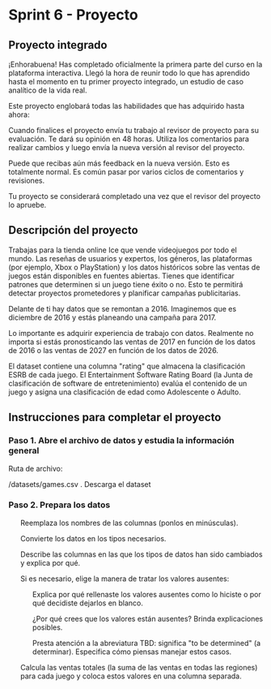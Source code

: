 <h1>Sprint 6 - Proyecto</h1>

<h2>Proyecto integrado</h2>
<p>¡Enhorabuena! Has completado oficialmente la primera parte del curso en la plataforma interactiva. Llegó la hora de reunir todo lo que has aprendido hasta el momento en tu primer proyecto integrado, un estudio de caso analítico de la vida real.</p>

<p>Este proyecto englobará todas las habilidades que has adquirido hasta ahora:</p>

<p>Cuando finalices el proyecto envía tu trabajo al revisor de proyecto para su evaluación. Te dará su opinión en 48 horas. Utiliza los comentarios para realizar cambios y luego envía la nueva versión al revisor del proyecto.</p>
<p>Puede que recibas aún más feedback en la nueva versión. Esto es totalmente normal. Es común pasar por varios ciclos de comentarios y revisiones.</p>
<p>Tu proyecto se considerará completado una vez que el revisor del proyecto lo apruebe.</p>

<h2>Descripción del proyecto</h2>
<p>Trabajas para la tienda online Ice que vende videojuegos por todo el mundo. Las reseñas de usuarios y expertos, los géneros, las plataformas (por ejemplo, Xbox o PlayStation) y los datos históricos sobre las ventas de juegos están disponibles en fuentes abiertas. Tienes que identificar patrones que determinen si un juego tiene éxito o no. Esto te permitirá detectar proyectos prometedores y planificar campañas publicitarias.</p>
<p>Delante de ti hay datos que se remontan a 2016. Imaginemos que es diciembre de 2016 y estás planeando una campaña para 2017.</p>
<p>Lo importante es adquirir experiencia de trabajo con datos. Realmente no importa si estás pronosticando las ventas de 2017 en función de los datos de 2016 o las ventas de 2027 en función de los datos de 2026.</p>

<p>El dataset contiene una columna "rating" que almacena la clasificación ESRB de cada juego. El Entertainment Software Rating Board (la Junta de clasificación de software de entretenimiento) evalúa el contenido de un juego y asigna una clasificación de edad como Adolescente o Adulto.</p>

<h2>Instrucciones para completar el proyecto</h2>

<h3>Paso 1. Abre el archivo de datos y estudia la información general</h3>
<p>Ruta de archivo:</p>
<p><italic>/datasets/games.csv </italic>. Descarga el dataset</p>

<h3>Paso 2. Prepara los datos</h3>
<list>
  <ul>Reemplaza los nombres de las columnas (ponlos en minúsculas).</ul>
  <ul>Convierte los datos en los tipos necesarios.</ul>
  <ul>Describe las columnas en las que los tipos de datos han sido cambiados y explica por qué.</ul>
  <ul>Si es necesario, elige la manera de tratar los valores ausentes:<list>
    <ul>Explica por qué rellenaste los valores ausentes como lo hiciste o por qué decidiste dejarlos en blanco.</ul>
    <ul>¿Por qué crees que los valores están ausentes? Brinda explicaciones posibles.</ul>
    <ul>Presta atención a la abreviatura TBD: significa "to be determined" (a determinar). Especifica cómo piensas manejar estos casos.</ul>
  </list> </ul>
  <ul>Calcula las ventas totales (la suma de las ventas en todas las regiones) para cada juego y coloca estos valores en una columna separada.</ul>
</list>
